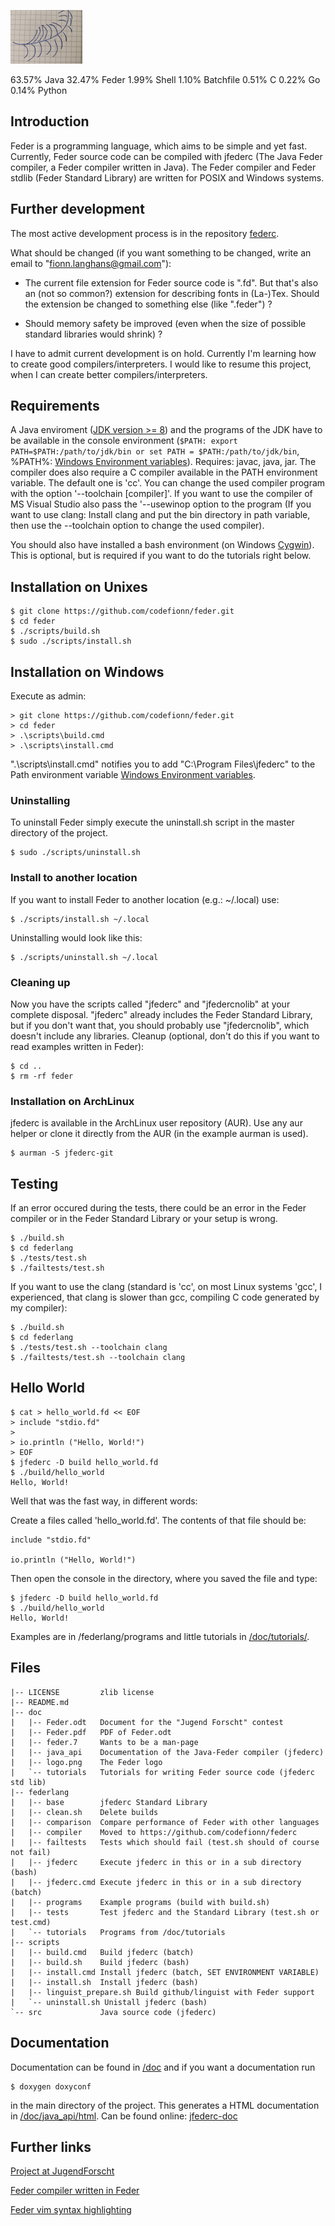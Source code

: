 ![Feder Logo](/doc/logo.png)

63.57%  Java
32.47%  Feder
1.99%   Shell
1.10%   Batchfile
0.51%   C
0.22%   Go
0.14%   Python

## Introduction

Feder is a programming language, which aims to be simple and yet fast.
Currently, Feder source code can be compiled with jfederc (The Java Feder
compiler, a Feder compiler written in Java). The Feder compiler and Feder
stdlib (Feder Standard Library) are written for POSIX and Windows systems.

## Further development

The most active development process is in the repository
[federc](https://github.com/codefionn/federc).

What should be changed (if you want something to be changed, write an email to
"fionn.langhans@gmail.com"):

- The current file extension for Feder source  code is ".fd". But that's also
  an (not so common?) extension for describing fonts in (La-)Tex. Should the
  extension be changed to something else (like ".feder") ?

- Should memory safety be improved (even when the size of possible standard
  libraries would shrink) ?
  
I have to admit current development is on hold. Currently I'm learning
how to create good compilers/interpreters. I would like to resume this
project, when I can create better compilers/interpreters.

## Requirements

A Java enviroment ([JDK version >= 8](http://www.oracle.com/technetwork/java/javase/downloads/jdk8-downloads-2133151.html))
and the programs of the JDK have to be available in the console environment
(```$PATH: export PATH=$PATH:/path/to/jdk/bin or
set PATH = $PATH:/path/to/jdk/bin```, %PATH%:
[Windows Environment variables](https://www.computerhope.com/issues/ch000549.htm)).
Requires: javac, java, jar. The compiler does also require a C compiler available
in the PATH environment variable. The default one is 'cc'. You can change the
used compiler program with the option '--toolchain [compiler]'. If you want to
use the compiler of MS Visual Studio also pass the '--usewinop option to the
program (If you want to use clang: Install clang and put the bin directory in
path variable, then use the --toolchain option to change the used compiler).

You should also have installed a bash environment (on Windows [Cygwin](https://cygwin.com/)). This is
optional, but is required if you want to do the tutorials right below.

## Installation on Unixes

```
$ git clone https://github.com/codefionn/feder.git
$ cd feder
$ ./scripts/build.sh
$ sudo ./scripts/install.sh
```

## Installation on Windows

Execute as admin:

```
> git clone https://github.com/codefionn/feder.git
> cd feder
> .\scripts\build.cmd
> .\scripts\install.cmd
```

".\scripts\install.cmd" notifies you to add "C:\Program Files\jfederc" to the
Path environment variable [Windows Environment variables](https://www.computerhope.com/issues/ch000549.htm).

### Uninstalling

To uninstall Feder simply execute the uninstall.sh script in the master directory
of the project.

```
$ sudo ./scripts/uninstall.sh
```

### Install to another location

If you want to install Feder to another location (e.g.: ~/.local) use:

```
$ ./scripts/install.sh ~/.local
```


Uninstalling would look like this:

```
$ ./scripts/uninstall.sh ~/.local
```

### Cleaning up

Now you have the scripts called "jfederc" and "jfedercnolib" at your complete
disposal. "jfederc" already includes the Feder Standard Library, but if you
don't want that, you should probably use "jfedercnolib", which doesn't include
any libraries. Cleanup (optional, don't do this if you want to read examples
written in Feder):

```
$ cd ..
$ rm -rf feder
```

### Installation on ArchLinux

jfederc is available in the ArchLinux user repository (AUR). Use any aur helper
or clone it directly from the AUR (in the example aurman is used).

```
$ aurman -S jfederc-git
```

## Testing

If an error occured during the tests, there could be an error in the Feder
compiler or in the Feder Standard Library or your setup is wrong.

```
$ ./build.sh
$ cd federlang
$ ./tests/test.sh
$ ./failtests/test.sh
```

If you want to use the clang (standard is 'cc', on most Linux systems 'gcc',
I experienced, that clang is slower than gcc, compiling C code generated by
my compiler):

```
$ ./build.sh
$ cd federlang
$ ./tests/test.sh --toolchain clang
$ ./failtests/test.sh --toolchain clang
```

## Hello World

```
$ cat > hello_world.fd << EOF
> include "stdio.fd"
> 
> io.println ("Hello, World!")
> EOF
$ jfederc -D build hello_world.fd
$ ./build/hello_world
Hello, World!
```
Well that was the fast way, in different words:

Create a files called 'hello\_world.fd'. The contents of that file should be:

```
include "stdio.fd"

io.println ("Hello, World!")
```

Then open the console in the directory, where you saved the file and type:

```
$ jfederc -D build hello_world.fd
$ ./build/hello_world
Hello, World!
```

Examples are in /federlang/programs and little tutorials in [/doc/tutorials/](/doc/tutorials).

## Files

```
|-- LICENSE         zlib license
|-- README.md
|-- doc
|   |-- Feder.odt   Document for the "Jugend Forscht" contest
|   |-- Feder.pdf   PDF of Feder.odt
|   |-- feder.7     Wants to be a man-page
|   |-- java_api    Documentation of the Java-Feder compiler (jfederc)
|   |-- logo.png    The Feder logo
|   `-- tutorials   Tutorials for writing Feder source code (jfederc std lib)
|-- federlang
|   |-- base        jfederc Standard Library
|   |-- clean.sh    Delete builds
|   |-- comparison  Compare performance of Feder with other languages
|   |-- compiler    Moved to https://github.com/codefionn/federc
|   |-- failtests   Tests which should fail (test.sh should of course not fail)
|   |-- jfederc     Execute jfederc in this or in a sub directory (bash)
|   |-- jfederc.cmd Execute jfederc in this or in a sub directory (batch)
|   |-- programs    Example programs (build with build.sh)
|   |-- tests       Test jfederc and the Standard Library (test.sh or test.cmd)
|   `-- tutorials   Programs from /doc/tutorials
|-- scripts
|   |-- build.cmd   Build jfederc (batch)
|   |-- build.sh    Build jfederc (bash)
|   |-- install.cmd Install jfederc (batch, SET ENVIRONMENT VARIABLE)
|   |-- install.sh  Install jfederc (bash)
|   |-- linguist_prepare.sh Build github/linguist with Feder support
|   `-- uninstall.sh Unistall jfederc (bash)
`-- src             Java source code (jfederc)
```


## Documentation

Documentation can be found in [/doc](/doc) and if you want a documentation run

```
$ doxygen doxyconf
```

in the main directory of the project. This generates a HTML documentation
in [/doc/java_api/html](/doc/java_api/html). Can be found online: [jfederc-doc](https://codefionn.github.io/jfederc-doc)

## Further links

[Project at JugendForscht](https://www.jugend-forscht.de/projektdatenbank/feder-eine-programmiersprache.html)

[Feder compiler written in Feder](https://github.com/codefionn/federc)

[Feder vim syntax highlighting](https://github.com/codefionn/feder-highlight)
